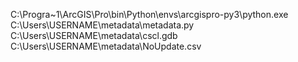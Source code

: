 C:\Progra~1\ArcGIS\Pro\bin\Python\envs\arcgispro-py3\python.exe C:\Users\USERNAME\metadata\metadata.py C:\Users\USERNAME\metadata\cscl.gdb C:\Users\USERNAME\metadata\NoUpdate.csv
